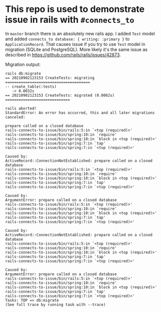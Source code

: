 # This repo is used to demonstrate issue in rails with `#connects_to`

In `master` branch there is an absolutely new rails app.
I added `Test` model and added `connects_to database: { writing: :primary }` to `ApplicationRecord`.
That causes issue if you try to use `Test` model in migration (SQLite and PostgreSQL). More likely it's the same issue as described in https://github.com/rails/rails/issues/42873.

Migration output:

```
rails db:migrate
== 20210902123153 CreateTests: migrating ======================================
-- create_table(:tests)
   -> 0.0032s
== 20210902123153 CreateTests: migrated (0.0062s) =============================

rails aborted!
StandardError: An error has occurred, this and all later migrations canceled:

prepare called on a closed database
rails-connects-to-issue/bin/rails:5:in `<top (required)>'
rails-connects-to-issue/bin/spring:10:in `require'
rails-connects-to-issue/bin/spring:10:in `block in <top (required)>'
rails-connects-to-issue/bin/spring:7:in `tap'
rails-connects-to-issue/bin/spring:7:in `<top (required)>'

Caused by:
ActiveRecord::ConnectionNotEstablished: prepare called on a closed database
rails-connects-to-issue/bin/rails:5:in `<top (required)>'
rails-connects-to-issue/bin/spring:10:in `require'
rails-connects-to-issue/bin/spring:10:in `block in <top (required)>'
rails-connects-to-issue/bin/spring:7:in `tap'
rails-connects-to-issue/bin/spring:7:in `<top (required)>'

Caused by:
ArgumentError: prepare called on a closed database
rails-connects-to-issue/bin/rails:5:in `<top (required)>'
rails-connects-to-issue/bin/spring:10:in `require'
rails-connects-to-issue/bin/spring:10:in `block in <top (required)>'
rails-connects-to-issue/bin/spring:7:in `tap'
rails-connects-to-issue/bin/spring:7:in `<top (required)>'

Caused by:
ActiveRecord::ConnectionNotEstablished: prepare called on a closed database
rails-connects-to-issue/bin/rails:5:in `<top (required)>'
rails-connects-to-issue/bin/spring:10:in `require'
rails-connects-to-issue/bin/spring:10:in `block in <top (required)>'
rails-connects-to-issue/bin/spring:7:in `tap'
rails-connects-to-issue/bin/spring:7:in `<top (required)>'

Caused by:
ArgumentError: prepare called on a closed database
rails-connects-to-issue/bin/rails:5:in `<top (required)>'
rails-connects-to-issue/bin/spring:10:in `require'
rails-connects-to-issue/bin/spring:10:in `block in <top (required)>'
rails-connects-to-issue/bin/spring:7:in `tap'
rails-connects-to-issue/bin/spring:7:in `<top (required)>'
Tasks: TOP => db:migrate
(See full trace by running task with --trace)
```
